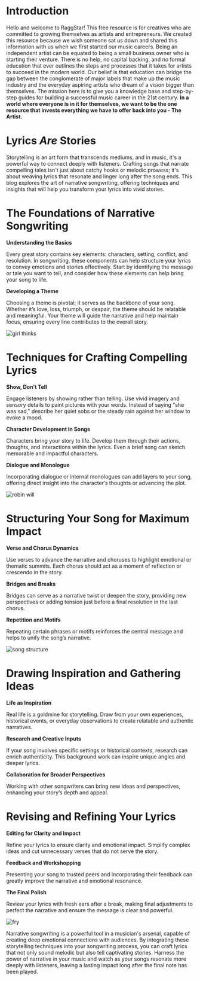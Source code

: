 <script lang='ts'>
  import BlogPageTemplate from '$lib/components/blog/BlogPageTemplate.svelte';
  import type { BlogCardProps } from '$lib/managers/BlogManager';
  import { orderedBlogPosts } from '$lib/managers/BlogManager';
  import { page } from '$app/stores';

  const blogPostInfo: BlogCardProps = orderedBlogPosts.find((post) => post.slug === $page.route.id?.split('/')[3]);
  const assetsUrl = `/blog/${blogPostInfo.image}`;

  const img1 = `${assetsUrl}/img1.jpeg`;
  const gif1 = `${assetsUrl}/gif1.gif`;
  const gif2 = `${assetsUrl}/gif2.gif`;
  const gif3 = `${assetsUrl}/gif3.gif`;
</script>

<BlogPageTemplate
  title={blogPostInfo.title}
  subtitle={blogPostInfo.subtitle}
  published_date={blogPostInfo.date_published}
  coverImg={blogPostInfo.image}>

# Introduction
Hello and welcome to RaggStar! This free resource is for creatives who are committed to growing themselves as artists and entrepreneurs. We created this resource because we wish someone sat us down and shared this information with us when we first started our music careers. Being an independent artist can be equated to being a small business owner who is starting their venture. There is no help, no capital backing, and no formal education that ever outlines the steps and processes that it takes for artists to succeed in the modern world. Our belief is that education can bridge the gap between the conglomerate of major labels that make up the music industry and the everyday aspiring artists who dream of a vision bigger than themselves. The mission here is to give you a knowledge base and step-by-step guides for building a successful music career in the 21st century. **In a world where everyone is in it for themselves, we want to be the one resource that invests everything we have to offer back into you - The Artist.**

# Lyrics _Are_ Stories

Storytelling is an art form that transcends mediums, and in music, it's a powerful way to connect deeply with listeners. Crafting songs that narrate compelling tales isn't just about catchy hooks or melodic prowess; it's about weaving lyrics that resonate and linger long after the song ends. This blog explores the art of narrative songwriting, offering techniques and insights that will help you transform your lyrics into vivid stories.


# The Foundations of Narrative Songwriting

**Understanding the Basics**

Every great story contains key elements: characters, setting, conflict, and resolution. In songwriting, these components can help structure your lyrics to convey emotions and stories effectively. Start by identifying the message or tale you want to tell, and consider how these elements can help bring your song to life.

**Developing a Theme**

Choosing a theme is pivotal; it serves as the backbone of your song. Whether it’s love, loss, triumph, or despair, the theme should be relatable and meaningful. Your theme will guide the narrative and help maintain focus, ensuring every line contributes to the overall story.

![girl thinks]({gif1})


# Techniques for Crafting Compelling Lyrics

**Show, Don’t Tell**

Engage listeners by showing rather than telling. Use vivid imagery and sensory details to paint pictures with your words. Instead of saying "she was sad," describe her quiet sobs or the steady rain against her window to evoke a mood.

**Character Development in Songs**

Characters bring your story to life. Develop them through their actions, thoughts, and interactions within the lyrics. Even a brief song can sketch memorable and impactful characters.

**Dialogue and Monologue**

Incorporating dialogue or internal monologues can add layers to your song, offering direct insight into the character’s thoughts or advancing the plot.

![robin will]({gif2})

# Structuring Your Song for Maximum Impact

**Verse and Chorus Dynamics**

Use verses to advance the narrative and choruses to highlight emotional or thematic summits. Each chorus should act as a moment of reflection or crescendo in the story.

**Bridges and Breaks**

Bridges can serve as a narrative twist or deepen the story, providing new perspectives or adding tension just before a final resolution in the last chorus.

**Repetition and Motifs**

Repeating certain phrases or motifs reinforces the central message and helps to unify the song’s narrative.

![song structure]({img1})


# Drawing Inspiration and Gathering Ideas

**Life as Inspiration**

Real life is a goldmine for storytelling. Draw from your own experiences, historical events, or everyday observations to create relatable and authentic narratives.

**Research and Creative Inputs**

If your song involves specific settings or historical contexts, research can enrich authenticity. This background work can inspire unique angles and deeper lyrics.

**Collaboration for Broader Perspectives**

Working with other songwriters can bring new ideas and perspectives, enhancing your story’s depth and appeal.


# Revising and Refining Your Lyrics

**Editing for Clarity and Impact**

Refine your lyrics to ensure clarity and emotional impact. Simplify complex ideas and cut unnecessary verses that do not serve the story.

**Feedback and Workshopping**

Presenting your song to trusted peers and incorporating their feedback can greatly improve the narrative and emotional resonance.

**The Final Polish**

Review your lyrics with fresh ears after a break, making final adjustments to perfect the narrative and ensure the message is clear and powerful.

![fry]({gif3})

Narrative songwriting is a powerful tool in a musician's arsenal, capable of creating deep emotional connections with audiences. By integrating these storytelling techniques into your songwriting process, you can craft lyrics that not only sound melodic but also tell captivating stories. Harness the power of narrative in your music and watch as your songs resonate more deeply with listeners, leaving a lasting impact long after the final note has been played.

</BlogPageTemplate>
